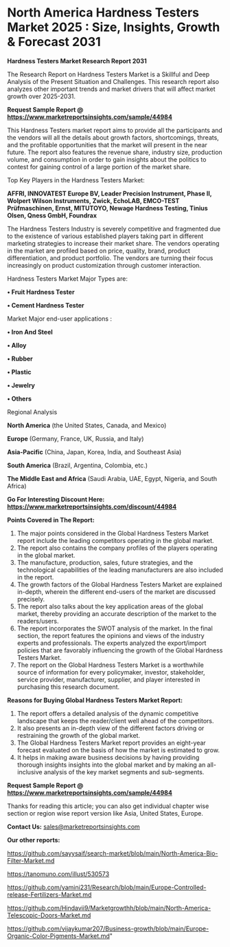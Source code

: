 # North America Hardness Testers Market 2025 : Size, Insights, Growth & Forecast 2031

<strong>Hardness Testers Market Research Report 2031</strong>

The Research Report on Hardness Testers Market is a Skillful and Deep Analysis of the Present Situation and Challenges. This research report also analyzes other important trends and market drivers that will affect market growth over 2025-2031.

<strong>Request Sample Report @ <a href=https://www.marketreportsinsights.com/sample/44984>https://www.marketreportsinsights.com/sample/44984</a></strong>

This Hardness Testers market report aims to provide all the participants and the vendors will all the details about growth factors, shortcomings, threats, and the profitable opportunities that the market will present in the near future. The report also features the revenue share, industry size, production volume, and consumption in order to gain insights about the politics to contest for gaining control of a large portion of the market share.

Top Key Players in the Hardness Testers Market:

<strong>AFFRI, INNOVATEST Europe BV, Leader Precision Instrument, Phase II, Wolpert Wilson Instruments, Zwick, EchoLAB, EMCO-TEST Prüfmaschinen, Ernst, MITUTOYO, Newage Hardness Testing, Tinius Olsen, Qness GmbH, Foundrax</strong>

The Hardness Testers Industry is severely competitive and fragmented due to the existence of various established players taking part in different marketing strategies to increase their market share. The vendors operating in the market are profiled based on price, quality, brand, product differentiation, and product portfolio. The vendors are turning their focus increasingly on product customization through customer interaction.

Hardness Testers Market Major Types are:

<strong>•  Fruit Hardness Tester

•  Cement Hardness Tester</strong>

Market Major end-user applications :

<strong>•  Iron And Steel

•  Alloy

•  Rubber

•  Plastic

•  Jewelry

•  Others</strong>

Regional Analysis

</u><strong><b>North America</b></strong> (the United States, Canada, and Mexico)

<strong><b>Europe </b></strong>(Germany, France, UK, Russia, and Italy)

<strong><b>Asia-Pacific</b></strong> (China, Japan, Korea, India, and Southeast Asia)

<strong><b>South America</b></strong> (Brazil, Argentina, Colombia, etc.)

<strong><b>The Middle East and Africa</b></strong> (Saudi Arabia, UAE, Egypt, Nigeria, and South Africa)

<strong>Go For Interesting Discount Here: <a href=https://www.marketreportsinsights.com/discount/44984>https://www.marketreportsinsights.com/discount/44984</a></strong>

<strong>Points Covered in The Report:</strong>
<ol>
  <li>The major points considered in the Global Hardness Testers Market report include the leading competitors operating in the global market.</li>
  <li>The report also contains the company profiles of the players operating in the global market.</li>
  <li>The manufacture, production, sales, future strategies, and the technological capabilities of the leading manufacturers are also included in the report.</li>
  <li>The growth factors of the Global Hardness Testers Market are explained in-depth, wherein the different end-users of the market are discussed precisely.</li>
  <li>The report also talks about the key application areas of the global market, thereby providing an accurate description of the market to the readers/users.</li>
  <li>The report incorporates the SWOT analysis of the market. In the final section, the report features the opinions and views of the industry experts and professionals. The experts analyzed the export/import policies that are favorably influencing the growth of the Global Hardness Testers Market.</li>
  <li>The report on the Global Hardness Testers Market is a worthwhile source of information for every policymaker, investor, stakeholder, service provider, manufacturer, supplier, and player interested in purchasing this research document.</li>
</ol>
<strong>Reasons for Buying Global Hardness Testers Market Report:</strong>

<ol>
  <li>The report offers a detailed analysis of the dynamic competitive landscape that keeps the reader/client well ahead of the competitors.</li>
  <li>It also presents an in-depth view of the different factors driving or restraining the growth of the global market.</li>
  <li>The Global Hardness Testers Market report provides an eight-year forecast evaluated on the basis of how the market is estimated to grow.</li>
  <li>It helps in making aware business decisions by having providing thorough insights insights into the global market and by making an all-inclusive analysis of the key market segments and sub-segments.</li>
</ol>
<strong>Request Sample Report @ <a href=https://www.marketreportsinsights.com/sample/44984>https://www.marketreportsinsights.com/sample/44984</a></strong>


Thanks for reading this article; you can also get individual chapter wise section or region wise report version like Asia, United States, Europe.

<strong>Contact Us:</strong>
sales@marketreportsinsights.com

<strong>Our other reports:</strong>

<a href=https://github.com/sayysaif/search-market/blob/main/North-America-Bio-Filter-Market.md>https://github.com/sayysaif/search-market/blob/main/North-America-Bio-Filter-Market.md</a>

<a href=https://tanomuno.com/illust/530573>https://tanomuno.com/illust/530573</a>

<a href=https://github.com/yamini231/Research/blob/main/Europe-Controlled-release-Fertilizers-Market.md>https://github.com/yamini231/Research/blob/main/Europe-Controlled-release-Fertilizers-Market.md</a>

<a href=https://github.com/Hindavii9/Marketgrowthh/blob/main/North-America-Telescopic-Doors-Market.md>https://github.com/Hindavii9/Marketgrowthh/blob/main/North-America-Telescopic-Doors-Market.md</a>

<a href=https://github.com/vijaykumar207/Business-growth/blob/main/Europe-Organic-Color-Pigments-Market.md>https://github.com/vijaykumar207/Business-growth/blob/main/Europe-Organic-Color-Pigments-Market.md</a>"
